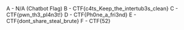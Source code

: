 A - N/A (Chatbot Flag)
B - CTF{c4ts_Keep_the_intertub3s_clean}
C - CTF{pwn_th3_pl4n3t!}
D - CTF{Ph0ne_a_fri3nd}
E - CTF{dont_share_steal_brute}
F - CTF{52}


